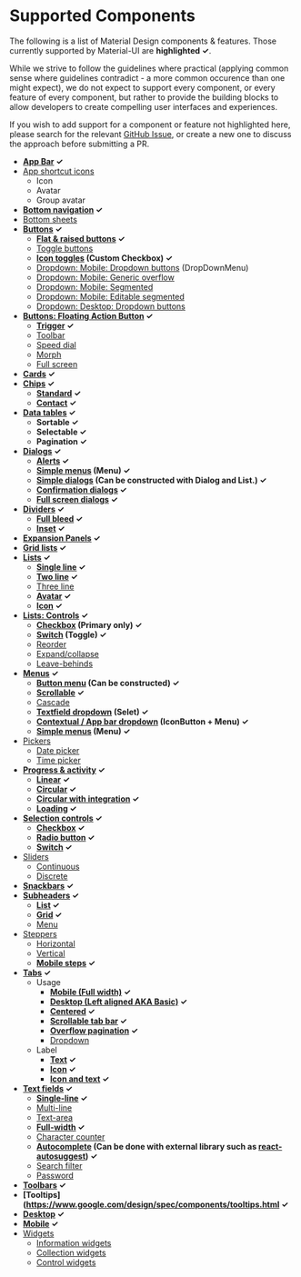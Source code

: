# Supported Components

The following is a list of Material Design components & features.
Those currently supported by Material-UI are **highlighted ✓**.

While we strive to follow the guidelines where practical (applying
common sense where guidelines contradict - a more common occurence than
one might expect), we do not expect to support every component, or every
feature of every component, but rather to provide the building blocks to
allow developers to create compelling user interfaces and experiences.

If you wish to add support for a component or feature not highlighted
here, please search for the relevant [GitHub Issue](https://github.com/callemall/material-ui/issues), or create a new one
to discuss the approach before submitting a PR.

- **[App Bar](https://material.io/guidelines/layout/structure.html#structure-app-bar) ✓**
- [App shortcut icons](https://material.io/guidelines/style/icons.html#icons-app-shortcut-icons)
  - Icon
  - Avatar
  - Group avatar
- **[Bottom navigation](https://www.google.com/design/spec/components/bottom-navigation.html) ✓**
- [Bottom sheets](https://www.google.com/design/spec/components/bottom-sheets.html)
- **[Buttons](https://material.io/guidelines/components/buttons.html) ✓**
  - **[Flat & raised buttons](https://www.google.com/design/spec/components/buttons.html#buttons-flat-raised-buttons) ✓**
  - [Toggle buttons](https://www.google.com/design/spec/components/buttons.html#buttons-toggle-buttons)
  - **[Icon toggles](https://www.google.com/design/spec/components/buttons.html#buttons-toggle-buttons) (Custom Checkbox) ✓**
  - [Dropdown: Mobile: Dropdown buttons](https://www.google.com/design/spec/components/buttons.html#buttons-dropdown-buttons) (DropDownMenu)
  - [Dropdown: Mobile: Generic overflow](https://www.google.com/design/spec/components/buttons.html#buttons-dropdown-buttons)
  - [Dropdown: Mobile: Segmented](https://www.google.com/design/spec/components/buttons.html#buttons-dropdown-buttons)
  - [Dropdown: Mobile: Editable segmented](https://www.google.com/design/spec/components/buttons.html#buttons-dropdown-buttons)
  - [Dropdown: Desktop: Dropdown buttons](https://www.google.com/design/spec/components/buttons.html#buttons-dropdown-buttons)
- **[Buttons: Floating Action Button](https://www.google.com/design/spec/components/buttons-floating-action-button.html) ✓**
  - **[Trigger](https://www.google.com/design/spec/components/buttons-floating-action-button.html#buttons-floating-action-button-transitions) ✓**
  - [Toolbar](https://www.google.com/design/spec/components/buttons-floating-action-button.html#buttons-floating-action-button-transitions)
  - [Speed dial](https://www.google.com/design/spec/components/buttons-floating-action-button.html#buttons-floating-action-button-transitions)
  - [Morph](http://www.google.com/design/spec/components/buttons-floating-action-button.html#buttons-floating-action-button-transitions)
  - [Full screen](http://www.google.com/design/spec/components/buttons-floating-action-button.html#buttons-floating-action-button-transitions)
- **[Cards](https://www.google.com/design/spec/components/cards.html) ✓**
- **[Chips](https://www.google.com/design/spec/components/chips.html) ✓**
  - **[Standard](https://www.google.com/design/spec/components/chips.html) ✓**
  - **[Contact](https://www.google.com/design/spec/components/chips.html#chips-contact-chips) ✓**
- **[Data tables](https://www.google.com/design/spec/components/data-tables.html) ✓**
  - **Sortable ✓**
  - **Selectable ✓**
  - **Pagination ✓**
- **[Dialogs](https://www.google.com/design/spec/components/dialogs.html) ✓**
  - **[Alerts](https://www.google.com/design/spec/components/dialogs.html#dialogs-alerts) ✓**
  - **[Simple menus](https://www.google.com/design/spec/components/dialogs.html#dialogs-simple-menus) (Menu) ✓**
  - **[Simple dialogs](https://www.google.com/design/spec/components/dialogs.html#dialogs-simple-dialogs) (Can be constructed with Dialog and List.) ✓**
  - **[Confirmation dialogs](https://www.google.com/design/spec/components/dialogs.html#dialogs-confirmation-dialogs) ✓**
  - **[Full screen dialogs](https://www.google.com/design/spec/components/dialogs.html#dialogs-full-screen-dialogs) ✓**
- **[Dividers](https://www.google.com/design/spec/components/dividers.html) ✓**
  - **[Full bleed](https://www.google.com/design/spec/components/dividers.html#dividers-types-of-dividers) ✓**
  - **[Inset](https://www.google.com/design/spec/components/dividers.html#dividers-types-of-dividers) ✓**
- **[Expansion Panels](https://www.google.com/design/spec/components/expansion-panels.html) ✓**
- **[Grid lists](https://www.google.com/design/spec/components/grid-lists.html) ✓**
- **[Lists](https://www.google.com/design/spec/components/lists.html) ✓**
  - **[Single line](https://www.google.com/design/spec/components/lists.html#lists-specs) ✓**
  - **[Two line](https://www.google.com/design/spec/components/lists.html#lists-specs) ✓**
  - [Three line](https://www.google.com/design/spec/components/lists.html#lists-specs)
  - **[Avatar](https://www.google.com/design/spec/components/lists.html#lists-specs) ✓**
  - **[Icon](https://www.google.com/design/spec/components/lists.html#lists-specs) ✓**
- **[Lists: Controls](https://www.google.com/design/spec/components/lists-controls.html) ✓**
  - **[Checkbox](https://www.google.com/design/spec/components/lists-controls.html#lists-controls-types-of-list-controls) (Primary only) ✓**
  - **[Switch](https://www.google.com/design/spec/components/lists-controls.html#lists-controls-types-of-list-controls) (Toggle) ✓**
  - [Reorder](https://www.google.com/design/spec/components/lists-controls.html#lists-controls-types-of-list-controls)
  - [Expand/collapse](https://www.google.com/design/spec/components/lists-controls.html#lists-controls-types-of-list-controls)
  - [Leave-behinds](https://www.google.com/design/spec/components/lists-controls.html#lists-controls-types-of-list-controls)
- **[Menus](https://www.google.com/design/spec/components/menus.html) ✓**
  - **[Button menu](https://www.google.com/design/spec/components/menus.html#menus-usage) (Can be constructed) ✓**
  - **[Scrollable](https://www.google.com/design/spec/components/menus.html#menus-usage) ✓**
  - [Cascade](https://www.google.com/design/spec/components/menus.html#menus-usage)
  - **[Textfield dropdown](https://www.google.com/design/spec/components/menus.html#menus-behavior) (Selet) ✓**
  - **[Contextual / App bar dropdown](https://www.google.com/design/spec/components/menus.html#menus-usage) (IconButton + Menu) ✓**
  - **[Simple menus](https://www.google.com/design/spec/components/menus.html#menus-simple-menus) (Menu) ✓**
- [Pickers](https://www.google.com/design/spec/components/pickers.html)
  - [Date picker](https://www.google.com/design/spec/components/pickers.html#pickers-date-pickers)
  - [Time picker](https://www.google.com/design/spec/components/pickers.html#pickers-time-pickers)
- **[Progress & activity](https://www.google.com/design/spec/components/progress-activity.html) ✓**
  - **[Linear](https://www.google.com/design/spec/components/progress-activity.html#progress-activity-types-of-indicators) ✓**
  - **[Circular](https://www.google.com/design/spec/components/progress-activity.html#progress-activity-types-of-indicators) ✓**
  - **[Circular with integration](https://www.google.com/design/spec/components/progress-activity.html#progress-activity-types-of-indicators) ✓**
  - **[Loading](https://www.google.com/design/spec/components/progress-activity.html#progress-activity-types-of-indicators) ✓**
- **[Selection controls](https://www.google.com/design/spec/components/selection-controls.html) ✓**
  - **[Checkbox](https://www.google.com/design/spec/components/selection-controls.html#selection-controls-checkbox) ✓**
  - **[Radio button](https://www.google.com/design/spec/components/selection-controls.html#selection-controls-radio-button) ✓**
  - **[Switch](https://www.google.com/design/spec/components/selection-controls.html#selection-controls-switch) ✓**
- [Sliders](https://www.google.com/design/spec/components/sliders.html)
  - [Continuous](https://www.google.com/design/spec/components/sliders.html#sliders-continuous-slider)
  - [Discrete](https://www.google.com/design/spec/components/sliders.html#sliders-discrete-slider)
- **[Snackbars](https://www.google.com/design/spec/components/snackbars-toasts.html) ✓**
- **[Subheaders](https://www.google.com/design/spec/components/subheaders.html) ✓**
  - **[List](https://www.google.com/design/spec/components/subheaders.html#subheaders-list-subheaders) ✓**
  - **[Grid](https://www.google.com/design/spec/components/subheaders.html#subheaders-list-subheaders) ✓**
  - [Menu](https://www.google.com/design/spec/components/subheaders.html#subheaders-list-subheaders)
- [Steppers](https://www.google.com/design/spec/components/steppers.html)
  - [Horizontal](https://www.google.com/design/spec/components/steppers.html#steppers-types-of-steppers)
  - [Vertical](https://www.google.com/design/spec/components/steppers.html#steppers-types-of-steppers)
  - **[Mobile steps](https://material.io/guidelines/components/steppers.html#steppers-types-of-steps) ✓**
- **[Tabs](https://www.google.com/design/spec/components/tabs.html) ✓**
  - Usage
    - **[Mobile (Full width)](https://www.google.com/design/spec/components/tabs.html#tabs-usage) ✓**
    - **[Desktop (Left aligned AKA Basic)](https://www.google.com/design/spec/components/tabs.html#tabs-usage) ✓**
    - **[Centered](https://www.google.com/design/spec/components/tabs.html#tabs-usage) ✓**
    - **[Scrollable tab bar](https://www.google.com/design/spec/components/tabs.html#tabs-usage) ✓**
    - **[Overflow pagination](https://www.google.com/design/spec/components/tabs.html#tabs-usage) ✓**
    - [Dropdown](https://www.google.com/design/spec/components/tabs.html#tabs-usage)
  - Label
    - **[Text](https://www.google.com/design/spec/components/tabs.html#tabs-usage) ✓**
    - **[Icon](https://www.google.com/design/spec/components/tabs.html#tabs-usage) ✓**
    - **[Icon and text](https://www.google.com/design/spec/components/tabs.html#tabs-usage) ✓**
- **[Text fields](https://www.google.com/design/spec/components/text-fields.html) ✓**
  - **[Single-line](https://www.google.com/design/spec/components/text-fields.html#text-fields-single-line-text-field) ✓**
  - [Multi-line](https://material.io/guidelines/components/text-fields.html#text-fields-field-types)
  - [Text-area](https://material.io/guidelines/components/text-fields.html#text-fields-field-types)
  - **[Full-width](https://www.google.com/design/spec/components/text-fields.html#text-fields-multi-line-text-field) ✓**
  - [Character counter](https://www.google.com/design/spec/components/text-fields.html#text-fields-character-counter)
  - **[Autocomplete](https://www.google.com/design/spec/components/text-fields.html#text-fields-auto-complete-text-field) (Can be done with external library such as [react-autosuggest](https://github.com/moroshko/react-autosuggest)) ✓**
  - [Search filter](https://www.google.com/design/spec/components/text-fields.html#text-fields-search-filter)
  - [Password](https://www.google.com/design/spec/components/text-fields.html#text-fields-password-input)
- **[Toolbars](https://www.google.com/design/spec/components/toolbars.html) ✓**
-  **[Tooltips](https://www.google.com/design/spec/components/tooltips.html ✓**
  -  **[Desktop](https://www.google.com/design/spec/components/tooltips.html#tooltips-tooltips-desktop-) ✓**
  -  **[Mobile](https://www.google.com/design/spec/components/tooltips.html#tooltips-tooltips-mobile-) ✓**
- [Widgets](https://material.io/guidelines/components/widgets.html)
  - [Information widgets](https://material.io/guidelines/components/widgets.html#widgets-types-of-widgets)
  - [Collection widgets](https://material.io/guidelines/components/widgets.html#widgets-types-of-widgets)
  - [Control widgets](https://material.io/guidelines/components/widgets.html#widgets-types-of-widgets)
